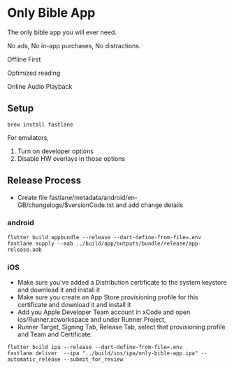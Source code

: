 # Only Bible App

The only bible app you will ever need.

No ads, No in-app purchases, No distractions.

Offline First

Optimized reading

Online Audio Playback

## Setup

```agsl
brew install fastlane
```

For emulators,
1. Turn on developer options
2. Disable HW overlays in those options

## Release Process
* Create file fastlane/metadata/android/en-GB/changelogs/$versionCode.txt and add change details

### android

```
flutter build appbundle --release --dart-define-from-file=.env
fastlane supply --aab ../build/app/outputs/bundle/release/app-release.aab
```

### iOS

* Make sure you've added a Distribution certificate to the system keystore and download it and install it
* Make sure you create an App Store provisioning profile for this certificate and download it and install it
* Add you Apple Developer Team account in xCode and open ios/Runner.xcworkspace and under Runner Project,
* Runner Target, Signing Tab, Release Tab, select that provisioning profile and Team and Certificate.

```
flutter build ipa --release --dart-define-from-file=.env
fastlane deliver  --ipa "../build/ios/ipa/only-bible-app.ipa" --automatic_release --submit_for_review
```
